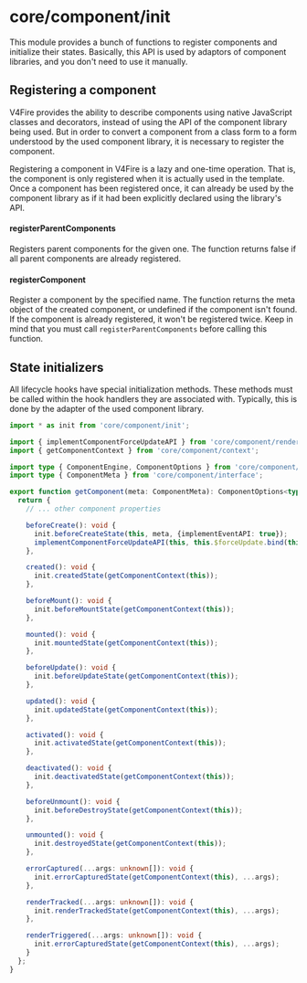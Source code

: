 # core/component/init

This module provides a bunch of functions to register components and initialize their states.
Basically, this API is used by adaptors of component libraries, and you don't need to use it manually.

## Registering a component

V4Fire provides the ability to describe components using native JavaScript classes and decorators,
instead of using the API of the component library being used. But in order to convert a component from a class form
to a form understood by the used component library, it is necessary to register the component.

Registering a component in V4Fire is a lazy and one-time operation. That is, the component is only registered when
it is actually used in the template. Once a component has been registered once, it can already be used
by the component library as if it had been explicitly declared using the library's API.

#### registerParentComponents

Registers parent components for the given one.
The function returns false if all parent components are already registered.

#### registerComponent

Register a component by the specified name.
The function returns the meta object of the created component, or undefined if the component isn't found.
If the component is already registered, it won't be registered twice.
Keep in mind that you must call `registerParentComponents` before calling this function.

## State initializers

All lifecycle hooks have special initialization methods. These methods must be called within the hook handlers
they are associated with. Typically, this is done by the adapter of the used component library.

```typescript
import * as init from 'core/component/init';

import { implementComponentForceUpdateAPI } from 'core/component/render';
import { getComponentContext } from 'core/component/context';

import type { ComponentEngine, ComponentOptions } from 'core/component/engines';
import type { ComponentMeta } from 'core/component/interface';

export function getComponent(meta: ComponentMeta): ComponentOptions<typeof ComponentEngine> {
  return {
    // ... other component properties

    beforeCreate(): void {
      init.beforeCreateState(this, meta, {implementEventAPI: true});
      implementComponentForceUpdateAPI(this, this.$forceUpdate.bind(this));
    },

    created(): void {
      init.createdState(getComponentContext(this));
    },

    beforeMount(): void {
      init.beforeMountState(getComponentContext(this));
    },

    mounted(): void {
      init.mountedState(getComponentContext(this));
    },

    beforeUpdate(): void {
      init.beforeUpdateState(getComponentContext(this));
    },

    updated(): void {
      init.updatedState(getComponentContext(this));
    },

    activated(): void {
      init.activatedState(getComponentContext(this));
    },

    deactivated(): void {
      init.deactivatedState(getComponentContext(this));
    },

    beforeUnmount(): void {
      init.beforeDestroyState(getComponentContext(this));
    },

    unmounted(): void {
      init.destroyedState(getComponentContext(this));
    },

    errorCaptured(...args: unknown[]): void {
      init.errorCapturedState(getComponentContext(this), ...args);
    },

    renderTracked(...args: unknown[]): void {
      init.renderTrackedState(getComponentContext(this), ...args);
    },

    renderTriggered(...args: unknown[]): void {
      init.errorCapturedState(getComponentContext(this), ...args);
    }
  };
}
```
